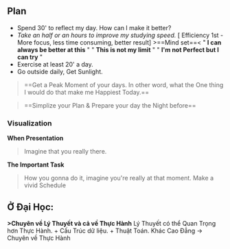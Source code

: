 
## Plan
+ Spend 30' to reflect my day. How can I make it better?
+ *Take an half or an hours to improve my studying speed.* 
		[ Efficiency 1st - More focus, less time consuming, better result]
		>==Mind set==<
			" **I can always be better at this** "
			" **This is not my limit** "
			" **I'm not Perfect but I can try** "
+ Exercise at least 20' a day.
+ Go outside daily, Get Sunlight.
> ==Get a Peak Moment of your days. In other word, what the One thing I would do that make me Happiest Today.==

> ==Simplize your Plan & Prepare your day the Night before==

### Visualization
**When Presentation**
> Imagine that you really there.

**The Important Task**
> How you gonna do it, imagine you're really at that moment. Make a vivid Schedule 


## Ở Đại Học:
**>Chuyên về Lý Thuyết và cả về Thực Hành**
	Lý Thuyết có thể Quan Trọng hơn Thực Hành. 
	+ Cấu Trúc dữ liệu.
	+ Thuật Toán.
Khác Cao Đẳng -> Chuyên về Thực Hành